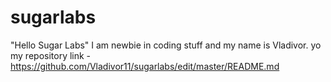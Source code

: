# sugarlabs
"Hello Sugar Labs"
I am newbie in coding stuff and my name is Vladivor.
yo
my repository link - https://github.com/Vladivor11/sugarlabs/edit/master/README.md
